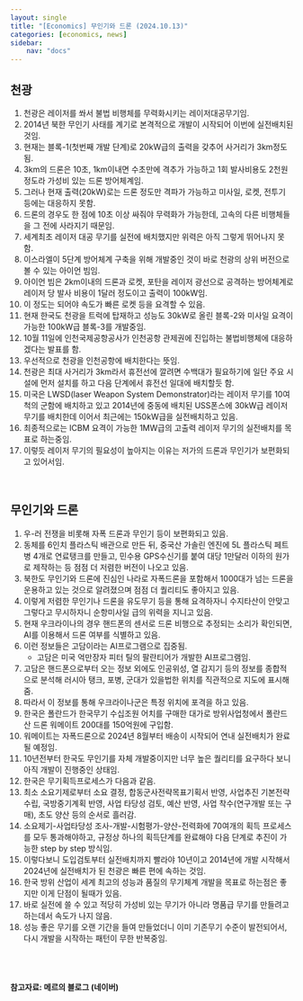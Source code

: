 ```yaml
---
layout: single
title: "[Economics] 무인기와 드론 (2024.10.13)"
categories: [economics, news]
sidebar:
    nav: "docs"
---
```


## 천광
1. 천광은 레이저를 쏴서 불법 비행체를 무력화시키는 레이저대공무기임.
1. 2014년 북한 무인기 사태를 계기로 본격적으로 개발이 시작되어 이번에 실전배치된 것임.
1. 현재는 블록-1(첫번째 개발 단계)로 20kW급의 출력을 갖추어 사거리가 3km정도 됨.
1. 3km의 드론은 10초, 1km이내면 수초만에 격추가 가능하고 1회 발사비용도 2천원 정도라 가성비 있는 드론 방어체계임.
1. 그러나 현재 출력(20kW)로는 드론 정도만 격파가 가능하고 미사일, 로켓, 전투기 등에는 대응하지 못함.
1. 드론의 경우도 한 점에 10초 이상 싸줘야 무력화가 가능한데, 고속의 다른 비행체들을 그 전에 사라지기 때문임.
1. 세계최초 레이저 대공 무기를 실전에 배치했지만 위력은 아직 그렇게 뛰어나지 못함.
1. 이스라엘이 5단계 방어체계 구축을 위해 개발중인 것이 바로 천광의 상위 버전으로 볼 수 있는 아이언 빔임.
1. 아이언 빔은 2km이내의 드론과 로켓, 포탄을 레이저 광선으로 공격하는 방어체계로 레이저 당 발사 비용이 1달러 정도이고 출력이 100kW임.
1. 이 정도는 되어야 속도가 빠른 로켓 등을 요격할 수 있음.
1. 현재 한국도 천광을 트럭에 탑재하고 성능도 30kW로 올린 블록-2와 미사일 요격이 가능한 100kW급 블록-3를 개발중임.
1. 10월 11일에 인천국제공항공사가 인천공항 관제권에 진입하는 불법비행체에 대응하겠다는 발표를 함.
1. 우선적으로 천광을 인천공항에 배치한다는 뜻임.
1. 천광은 최대 사거리가 3km라서 휴전선에 깔려면 수백대가 필요하기에 일단 주요 시설에 먼저 설치를 하고 다음 단계에서 휴전선 일대에 배치할듯 함.
1. 미국은 LWSD(laser Weapon System Demonstrator)라는 레이저 무기를 10여척의 군함에 배치하고 있고 2014년에 중동에 배치된 USS폰스에 30kW급 레이저 무기를 배치한데 이어서 최근에는 150kW급을 실전배치하고 있음.
1. 최종적으로는 ICBM 요격이 가능한 1MW급의 고출력 레이저 무기의 실전배치를 목표로 하는중임.
1. 이렇듯 레이저 무기의 필요성이 높아지는 이유는 저가의 드론과 무인기가 보편화되고 있어서임.

<br/>

## 무인기와 드론
1. 우-러 전쟁을 비롯해 자폭 드론과 무인기 등이 보편화되고 있음.
1. 동체를 6인치 플라스틱 배관으로 만든 뒤, 중국산 가솔린 엔진에 5L 플라스틱 페트병 4개로 연료탱크를 만들고, 민수용 GPS수신기를 붙여 대당 1만달러 이하의 원가로 제작하는 등 점점 더 저렴한 버전이 나오고 있음.
1. 북한도 무인기와 드론에 진심인 나라로 자폭드론을 포함해서 1000대가 넘는 드론을 운용하고 있는 것으로 알려졌으며 점점 더 퀄리티도 좋아지고 있음.
1. 이렇게 저렴한 무인기나 드론을 유도무기 등을 통해 요격하자니 수지타산이 안맞고 그렇다고 무시하자니 순항미사일 급의 위력을 지니고 있음.
1. 현재 우크라이나의 경우 핸드폰의 센서로 드론 비행으로 추정되는 소리가 확인되면, AI를 이용해서 드론 여부를 식별하고 있음.
1. 이런 정보들은 고담이라는 AI프로그램으로 집중됨.
    - 고담은 미국 억만장자 피터 틸의 팔란티어가 개발한 AI프로그램임.
1. 고담은 핸드폰으로부터 오는 정보 외에도 인공위성, 열 감지기 등의 정보를 종합적으로 분석해 러시아 탱크, 포병, 군대가 있을법한 위치를 직관적으로 지도에 표시해줌.
1. 따라서 이 정보를 통해 우크라이나군은 특정 위치에 포격을 하고 있음.
1. 한국은 폴란드가 한국무기 수십조원 어치를 구매한 대가로 방위사업청에서 폴란드산 드론 워메이트 200대를 150억원에 구입함.
1. 워메이트는 자폭드론으로 2024년 8월부터 배송이 시작되어 연내 실전배치가 완료될 예정임.
1. 10년전부터 한국도 무인기를 자체 개발중이지만 너무 높은 퀄리티를 요구하다 보니 아직 개발이 진행중인 상태임.
1. 한국은 무기획득프로세스가 다음과 같음.
1. 최소 소요기제로부터 소요 결정, 합동군사전략목표기획서 반영, 사업추진 기본전략 수립, 국방중기계획 반영, 사업 타당성 검토, 예산 반영, 사업 착수(연구개발 또는 구매), 초도 양산 등의 순서로 흘러감.
1. 소요제기-사업타당성 조사-개발-시험평가-양산-전력화에 70여개의 획득 프로세스를 모두 통과해야하고, 규정상 하나의 획득단계를 완료해야 다음 단계로 추진이 가능한 step by step 방식임.
1. 이렇다보니 도입검토부터 실전배치까지 빨라야 10년이고 2014년에 개발 시작해서 2024년에 실전배치가 된 천광은 빠른 편에 속하는 것임.
1. 한국 방위 산업이 세계 최고의 성능과 품질의 무기체계 개발을 목표로 하는점은 좋지만 이게 단점이 될때가 있음.
1. 바로 실전에 쓸 수 있고 적당히 가성비 있는 무기가 아니라 명품급 무기를 만들려고 하는데서 속도가 나지 않음.
1. 성능 좋은 무기를 오랜 기간을 들여 만들었더니 이미 기존무기 수준이 발전되어서, 다시 개발을 시작하는 패턴이 무한 반복중임.


<br/>
<br/>

#### 참고자료: 메르의 블로그 (네이버) 